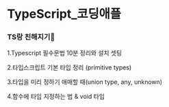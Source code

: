 # TypeScript_코딩애플

### TS랑 친해지기👶

1.Typescript 필수문법 10분 정리와 설치 셋팅

2.타입스크립트 기본 타입 정리 (primitive types)

3.타입을 미리 정하기 애매할 때(union type, any, unknown)

4.함수에 타입 지정하는 법 & void 타입